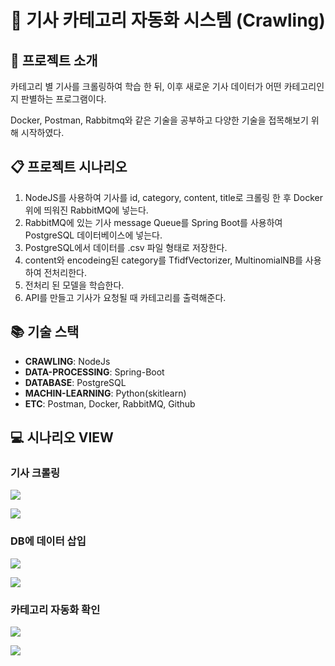 # :newspaper: 기사 카테고리 자동화 시스템 (Crawling)

## :pushpin: 프로젝트 소개
카테고리 별 기사를 크롤링하여 학습 한 뒤, 이후 새로운 기사 데이터가 어떤 카테고리인지 판별하는 프로그램이다.


Docker, Postman, Rabbitmq와 같은 기술을 공부하고 다양한 기술을 접목해보기 위해 시작하였다.

## :clipboard: 프로젝트 시나리오
1. NodeJS를 사용하여 기사를 id, category, content, title로 크롤링 한 후 Docker위에 띄워진 RabbitMQ에 넣는다.
2. RabbitMQ에 있는 기사 message Queue를 Spring Boot를 사용하여 PostgreSQL 데이터베이스에 넣는다.
3. PostgreSQL에서 데이터를 .csv 파일 형태로 저장한다.
4. content와 encodeing된 category를 TfidfVectorizer, MultinomialNB를 사용하여 전처리한다.
5. 전처리 된 모델을 학습한다.
6. API를 만들고 기사가 요청될 때 카테고리를 출력해준다.

## :books: 기술 스택
- <b>CRAWLING</b>: NodeJs
- <b>DATA-PROCESSING</b>: Spring-Boot
- <b>DATABASE</b>: PostgreSQL
- <b>MACHIN-LEARNING</b>: Python(skitlearn)
- <b>ETC</b>: Postman, Docker, RabbitMQ, Github 

## :computer: 시나리오 VIEW

### 기사 크롤링
![](https://i.imgur.com/7X9u9HP.png)

![](https://i.imgur.com/xWO5UHl.png)

### DB에 데이터 삽입
![](https://i.imgur.com/2kAYzUY.png)

![](https://i.imgur.com/CEGW1OC.png)

### 카테고리 자동화 확인
![](https://i.imgur.com/Tk8U23I.png)

![](https://i.imgur.com/w5KIBSf.png)


